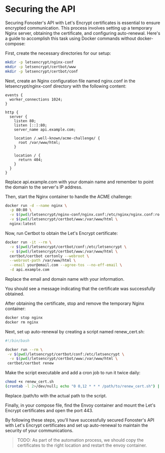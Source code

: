 # Securing the API

Securing Fonoster's API with Let's Encrypt certificates is essential to ensure encrypted communication. This process involves setting up a temporary Nginx server, obtaining the certificate, and configuring auto-renewal. Here's a guide to accomplish this task using Docker commands without docker-compose:

First, create the necessary directories for our setup:

```bash
mkdir -p letsencrypt/nginx-conf
mkdir -p letsencrypt/certbot/www
mkdir -p letsencrypt/certbot/conf
```

Next, create an Nginx configuration file named nginx.conf in the letsencrypt/nginx-conf directory with the following content:

```text
events {
  worker_connections 1024;
}

http {
  server {
    listen 80;
    listen [::]:80;
    server_name api.example.com;

    location /.well-known/acme-challenge/ {
      root /var/www/html;
    }

    location / {
      return 404;
    }
  }
}
```

Replace api.example.com with your domain name and remember to point the domain to the server's IP address.

Then, start the Nginx container to handle the ACME challenge:

```bash
docker run -d --name nginx \
  -p 80:80 \
  -v $(pwd)/letsencrypt/nginx-conf/nginx.conf:/etc/nginx/nginx.conf:ro \
  -v $(pwd)/letsencrypt/certbot/www:/var/www/html \
  nginx:latest
```

Now, run Certbot to obtain the Let's Encrypt certificate:

```bash
docker run -it --rm \
  -v $(pwd)/letsencrypt/certbot/conf:/etc/letsencrypt \
  -v $(pwd)/letsencrypt/certbot/www:/var/www/html \
  certbot/certbot certonly --webroot \
  --webroot-path /var/www/html \
  --email your@email.com --agree-tos --no-eff-email \
  -d api.example.com
```

Replace the email and domain name with your information.

You should see a message indicating that the certificate was successfully obtained.

After obtaining the certificate, stop and remove the temporary Nginx container:

```bash
docker stop nginx
docker rm nginx
```

Next, set up auto-renewal by creating a script named renew_cert.sh:

```bash
#!/bin/bash

docker run --rm \
 -v $(pwd)/letsencrypt/certbot/conf:/etc/letsencrypt \
  -v $(pwd)/letsencrypt/certbot/www:/var/www/html \
 certbot/certbot renew
```

Make the script executable and add a cron job to run it twice daily:

```bash
chmod +x renew_cert.sh
(crontab -l 2>/dev/null; echo "0 0,12 * * * /path/to/renew_cert.sh") | crontab -
```

Replace /path/to with the actual path to the script.

Finally, in your compose file, find the Envoy container and mount the Let's Encrypt certificates and 
open the port 443.

By following these steps, you'll have successfully secured Fonoster's API with Let's Encrypt certificates and set up auto-renewal to maintain the security of your communications.

> TODO: As part of the automation process, we should copy the certificates to the right location and restart the envoy container.
